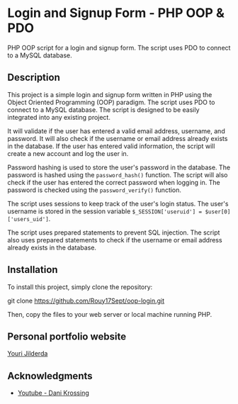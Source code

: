 
# Login and Signup Form - PHP OOP & PDO 

PHP OOP script for a login and signup form. The script uses PDO to connect to a MySQL database.

## Description

This project is a simple login and signup form written in PHP using the Object Oriented Programming (OOP) paradigm. The script uses PDO to connect to a MySQL database. The script is designed to be easily integrated into any existing project.

It will validate if the user has entered a valid email address, username, and password. It will also check if the username or email address already exists in the database. If the user has entered valid information, the script will create a new account and log the user in.

Password hashing is used to store the user's password in the database. The password is hashed using the `password_hash()` function. The script will also check if the user has entered the correct password when logging in. The password is checked using the `password_verify()` function.

The script uses sessions to keep track of the user's login status. The user's username is stored in the session variable `$_SESSION['useruid'] = $user[0]['users_uid']`. 

The script uses prepared statements to prevent SQL injection. The script also uses prepared statements to check if the username or email address already exists in the database.

## Installation

To install this project, simply clone the repository:

git clone https://github.com/Rouy17Sept/oop-login.git

Then, copy the files to your web server or local machine running PHP.

## Personal portfolio website 

[Youri Jilderda](https://yjilderda.nl)

## Acknowledgments

* [Youtube - Dani Krossing](https://www.youtube.com/@Dani_Krossing)

